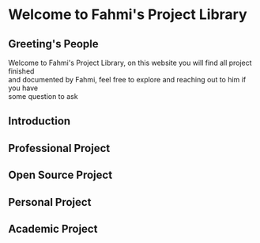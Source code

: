 # Welcome to Fahmi's Project Library

## Greeting's People
Welcome to Fahmi's Project Library, on this website you will find all project finished <br> and documented by Fahmi, feel free to explore and reaching out to him if you have <br>some question to ask

## Introduction

## Professional Project

## Open Source Project

## Personal Project

## Academic Project
